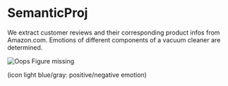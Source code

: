 # SemanticProj

We extract customer reviews and their corresponding product infos from Amazon.com. Emotions of different components of a vacuum cleaner are determined.

![Oops Figure missing](https://i.imgur.com/1oxIkkT.png)

(icon light blue/gray: positive/negative emotion)
